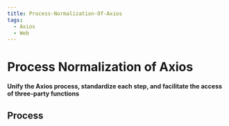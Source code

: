 ```yaml
---
title: Process-Normalization-Of-Axios
tags:
  - Axios
  - Web
---
```


# Process Normalization of Axios

**Unify the Axios process, standardize each step, and facilitate the access of three-party functions**

## Process
